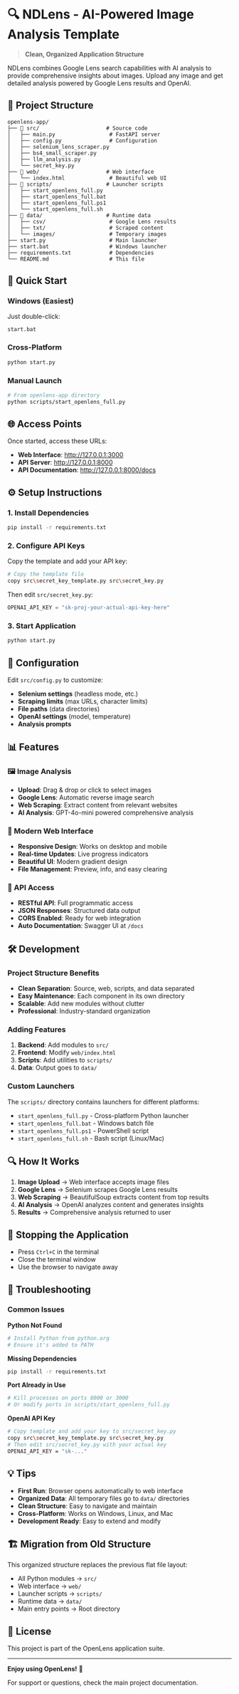 # 🔍 NDLens - AI-Powered Image Analysis Template

> **Clean, Organized Application Structure**

NDLens combines Google Lens search capabilities with AI analysis to provide comprehensive insights about images. Upload any image and get detailed analysis powered by Google Lens results and OpenAI.

## 📁 Project Structure

```
openlens-app/
├── 📁 src/                     # Source code
│   ├── main.py                 # FastAPI server
│   ├── config.py               # Configuration
│   ├── selenium_lens_scraper.py
│   ├── bs4_small_scraper.py
│   ├── llm_analysis.py
│   └── secret_key.py
├── 📁 web/                     # Web interface
│   └── index.html              # Beautiful web UI
├── 📁 scripts/                 # Launcher scripts
│   ├── start_openlens_full.py
│   ├── start_openlens_full.bat
│   ├── start_openlens_full.ps1
│   └── start_openlens_full.sh
├── 📁 data/                    # Runtime data
│   ├── csv/                    # Google Lens results
│   ├── txt/                    # Scraped content
│   └── images/                 # Temporary images
├── start.py                    # Main launcher
├── start.bat                   # Windows launcher
├── requirements.txt            # Dependencies
└── README.md                   # This file
```

## 🚀 Quick Start

### Windows (Easiest)
Just double-click:
```
start.bat
```

### Cross-Platform
```bash
python start.py
```

### Manual Launch
```bash
# From openlens-app directory
python scripts/start_openlens_full.py
```

## 🌐 Access Points

Once started, access these URLs:
- **Web Interface**: http://127.0.0.1:3000
- **API Server**: http://127.0.0.1:8000
- **API Documentation**: http://127.0.0.1:8000/docs

## ⚙️ Setup Instructions

### 1. Install Dependencies
```bash
pip install -r requirements.txt
```

### 2. Configure API Keys
Copy the template and add your API key:
```bash
# Copy the template file
copy src\secret_key_template.py src\secret_key.py
```
Then edit `src/secret_key.py`:
```python
OPENAI_API_KEY = "sk-proj-your-actual-api-key-here"
```

### 3. Start Application
```bash
python start.py
```

## 🔧 Configuration

Edit `src/config.py` to customize:
- **Selenium settings** (headless mode, etc.)
- **Scraping limits** (max URLs, character limits)
- **File paths** (data directories)
- **OpenAI settings** (model, temperature)
- **Analysis prompts**

## 📊 Features

### 🖼️ Image Analysis
- **Upload**: Drag & drop or click to select images
- **Google Lens**: Automatic reverse image search
- **Web Scraping**: Extract content from relevant websites
- **AI Analysis**: GPT-4o-mini powered comprehensive analysis

### 🌟 Modern Web Interface
- **Responsive Design**: Works on desktop and mobile
- **Real-time Updates**: Live progress indicators
- **Beautiful UI**: Modern gradient design
- **File Management**: Preview, info, and easy clearing

### 🔌 API Access
- **RESTful API**: Full programmatic access
- **JSON Responses**: Structured data output
- **CORS Enabled**: Ready for web integration
- **Auto Documentation**: Swagger UI at `/docs`

## 🛠️ Development

### Project Structure Benefits
- **Clean Separation**: Source, web, scripts, and data separated
- **Easy Maintenance**: Each component in its own directory
- **Scalable**: Add new modules without clutter
- **Professional**: Industry-standard organization

### Adding Features
1. **Backend**: Add modules to `src/`
2. **Frontend**: Modify `web/index.html`
3. **Scripts**: Add utilities to `scripts/`
4. **Data**: Output goes to `data/`

### Custom Launchers
The `scripts/` directory contains launchers for different platforms:
- `start_openlens_full.py` - Cross-platform Python launcher
- `start_openlens_full.bat` - Windows batch file
- `start_openlens_full.ps1` - PowerShell script
- `start_openlens_full.sh` - Bash script (Linux/Mac)

## 🔍 How It Works

1. **Image Upload** → Web interface accepts image files
2. **Google Lens** → Selenium scrapes Google Lens results
3. **Web Scraping** → BeautifulSoup extracts content from top results
4. **AI Analysis** → OpenAI analyzes content and generates insights
5. **Results** → Comprehensive analysis returned to user

## 🛑 Stopping the Application

- Press `Ctrl+C` in the terminal
- Close the terminal window
- Use the browser to navigate away

## 🔧 Troubleshooting

### Common Issues

**Python Not Found**
```bash
# Install Python from python.org
# Ensure it's added to PATH
```

**Missing Dependencies**
```bash
pip install -r requirements.txt
```

**Port Already in Use**
```bash
# Kill processes on ports 8000 or 3000
# Or modify ports in scripts/start_openlens_full.py
```

**OpenAI API Key**
```bash
# Copy template and add your key to src/secret_key.py
copy src\secret_key_template.py src\secret_key.py
# Then edit src/secret_key.py with your actual key
OPENAI_API_KEY = "sk-..."
```

## 💡 Tips

- **First Run**: Browser opens automatically to web interface
- **Organized Data**: All temporary files go to `data/` directories
- **Clean Structure**: Easy to navigate and maintain
- **Cross-Platform**: Works on Windows, Linux, and Mac
- **Development Ready**: Easy to extend and modify

## 🏗️ Migration from Old Structure

This organized structure replaces the previous flat file layout:
- All Python modules → `src/`
- Web interface → `web/`
- Launcher scripts → `scripts/`
- Runtime data → `data/`
- Main entry points → Root directory

## 📄 License

This project is part of the OpenLens application suite.

---

**Enjoy using OpenLens!** 🎉

For support or questions, check the main project documentation.
